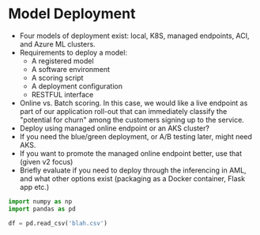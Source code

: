 # Model Deployment
- Four models of deployment exist: local, K8S, managed endpoints, ACI, and Azure ML clusters.
- Requirements to deploy a model:
	- A registered model
	- A software environment
	- A scoring script
	- A deployment configuration
	- RESTFUL interface
- Online vs. Batch scoring. In this case, we would like a live endpoint as part of our application roll-out
  that can immediately classify the "potential for churn" among the customers signing up to the service.
- Deploy using managed online endpoint or an AKS cluster?
- If you need the blue/green deployment, or A/B testing later, might need AKS.
- If you want to promote the managed online endpoint better, use that (given v2 focus)
- Briefly evaluate if you need to deploy through the inferencing in AML, and what other options exist
  (packaging as a Docker container, Flask app etc.)

```python
import numpy as np
import pandas as pd

df = pd.read_csv('blah.csv')
```
